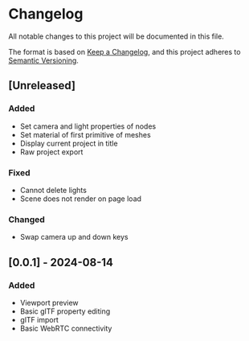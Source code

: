 # Changelog

All notable changes to this project will be documented in this file.

The format is based on [Keep a Changelog](https://keepachangelog.com/en/1.1.0/),
and this project adheres to [Semantic Versioning](https://semver.org/spec/v2.0.0.html).

## [Unreleased]

### Added

- Set camera and light properties of nodes
- Set material of first primitive of meshes
- Display current project in title
- Raw project export

### Fixed

- Cannot delete lights
- Scene does not render on page load

### Changed

- Swap camera up and down keys

## [0.0.1] - 2024-08-14

### Added

- Viewport preview
- Basic glTF property editing
- glTF import
- Basic WebRTC connectivity
